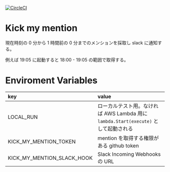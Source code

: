 [![CircleCI](https://circleci.com/gh/mmmpa/kick_my_mention.svg?style=svg)](https://circleci.com/gh/mmmpa/kick_my_mention)

# Kick my mention

現在時刻の 0 分から 1 時間前の 0 分までのメンションを採取し slack に通知する。

例えば 19:05 に起動すると 18:00 - 19:05 の範囲で取得する。

# Enviroment Variables

|key|value|
|:---|:---|
|LOCAL_RUN|ローカルテスト用。なければ AWS Lambda 用に `lambda.Start(execute)` として起動される|
|KICK_MY_MENTION_TOKEN|mention を取得する権限がある github token|
|KICK_MY_MENTION_SLACK_HOOK|Slack Incoming Webhooks の URL|